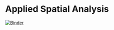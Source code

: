 # Applied Spatial Analysis

[![Binder](https://mybinder.org/badge_logo.svg)](https://mybinder.org/v2/gh/mattcingram/spatial/HEAD)
